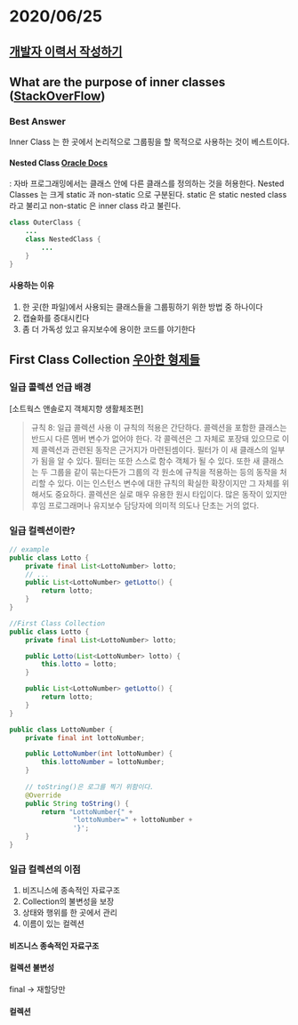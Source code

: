 # 2020/06/25

## [개발자 이력서 작성하기](https://brunch.co.kr/@hee072794/132)

## What are the purpose of inner classes ([StackOverFlow](https://stackoverflow.com/questions/11398122/what-are-the-purposes-of-inner-classes))

### Best Answer 
Inner Class 는 한 곳에서 논리적으로 그룹핑을 할 목적으로 사용하는 것이 베스트이다. 

#### Nested Class [Oracle Docs](https://docs.oracle.com/javase/tutorial/java/javaOO/nested.html)
: 자바 프로그래밍에서는 클래스 안에 다른 클래스를 정의하는 것을 허용한다.
Nested Classes 는 크게 static 과 non-static 으로 구분된다. 
static 은 static nested class 라고 불리고
non-static 은 inner class 라고 불린다. 

~~~java
class OuterClass {
    ...
    class NestedClass {
        ...
    }
}
~~~  

#### 사용하는 이유
1. 한 곳(한 파일)에서 사용되는 클래스들을 그룹핑하기 위한 방법 중 하나이다 
2. 캡슐화를 증대시킨다
3. 좀 더 가독성 있고 유지보수에 용이한 코드를 야기한다

## First Class Collection [우아한 형제들](https://woowabros.github.io/techcourse/2020/06/05/techcourse-javable.html)

### 일급 콜렉션 언급 배경

[소트웍스 앤솔로지 객체지향 생활체조편]

> 규칙 8: 일급 콜렉션 사용
> 이 규칙의 적용은 간단하다.
> 콜렉션을 포함한 클래스는 반드시 다른 멤버 변수가 없어야 한다.
> 각 콜렉션은 그 자체로 포장돼 있으므로 이제 콜렉션과 관련된 동작은 근거지가 마련된셈이다.
> 필터가 이 새 클래스의 일부가 됨을 알 수 있다.
> 필터는 또한 스스로 함수 객체가 될 수 있다.
> 또한 새 클래스는 두 그룹을 같이 묶는다든가 그룹의 각 원소에 규칙을 적용하는 등의 동작을 처리할 수 있다.
> 이는 인스턴스 변수에 대한 규칙의 확실한 확장이지만 그 자체를 위해서도 중요하다.
> 콜렉션은 실로 매우 유용한 원시 타입이다.
> 많은 동작이 있지만 후임 프로그래머나 유지보수 담당자에 의미적 의도나 단초는 거의 없다.


### 일급 컬렉션이란?
~~~java
// example
public class Lotto {
    private final List<LottoNumber> lotto;
    // ...
    public List<LottoNumber> getLotto() {
        return lotto;
    }
}

//First Class Collection
public class Lotto {
    private final List<LottoNumber> lotto;

    public Lotto(List<LottoNumber> lotto) {
        this.lotto = lotto;
    }

    public List<LottoNumber> getLotto() {
        return lotto;
    }
}

public class LottoNumber {
    private final int lottoNumber;

    public LottoNumber(int lottoNumber) {
        this.lottoNumber = lottoNumber;
    }
    
    // toString()은 로그를 찍기 위함이다.
    @Override
    public String toString() {
        return "LottoNumber{" +
                "lottoNumber=" + lottoNumber +
                '}';
    }
}
~~~

### 일급 컬렉션의 이점
1. 비즈니스에 종속적인 자료구조
2. Collection의 불변성을 보장
3. 상태와 행위를 한 곳에서 관리
4. 이름이 있는 컬렉션

#### 비즈니스 종속적인 자료구조 
#### 컬렉션 불변성
final -> 재할당만



#### 컬렉션 






